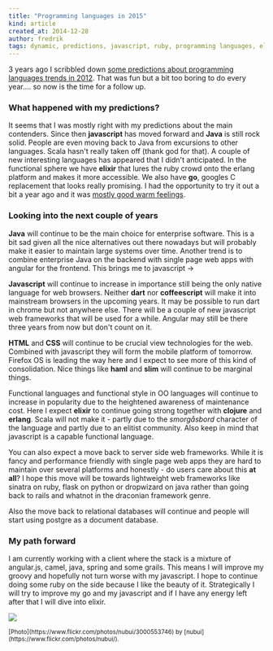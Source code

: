 ```yaml
---
title: "Programming languages in 2015"
kind: article
created_at: 2014-12-28
author: fredrik
tags: dynamic, predictions, javascript, ruby, programming languages, elixir, java
---
```


3 years ago I scribbled down [some predictions about programming languages trends in 2012](http://highlevelbits.com/2011/12/programming-languages-in-2012.html). That was fun but a bit too boring to do every year.... so now is the time for a follow up.

### What happened with my predictions?

It seems that I was mostly right with my predictions about the main contenders. Since then **javascript** has moved forward and **Java** is still rock solid. People are even moving back to Java from excursions to other languages. Scala hasn't really taken off (thank god for that). A couple of new interesting languages has appeared that I didn't anticipated. In the functional sphere we have **elixir** that lures the ruby crowd onto the erlang platform and makes it more accessible. We also have **go**, googles C replacement that looks really promising. I had the opportunity to try it out a bit a year ago and it was [mostly good warm feelings](http://highlevelbits.com/tags/golang.html).

### Looking into the next couple of years

**Java** will continue to be the main choice for enterprise software. This is a bit sad given all the nice alternatives out there nowadays but will probably make it easier to maintain large systems over time. Another trend is to combine enterprise Java on the backend with single page web apps with angular for the frontend. This brings me to javascript ->

**Javascript** will continue to increase in importance still being the only native language for web browsers. Neither **dart** nor **coffeescript** will make it into mainstream browsers in the upcoming years. It may be possible to run dart in chrome but not anywhere else. There will be a couple of new javascript web frameworks that will be used for a while. Angular may still be there three years from now but don't count on it.

**HTML** and **CSS** will continue to be crucial view technologies for the web. Combined with javascript they will form the mobile platform of tomorrow. Firefox OS is leading the way here and I expect to see more of this kind of consolidation. Nice things like **haml** and **slim** will continue to be marginal things.

Functional languages and functional style in OO languages will continue to increase in popularity due to the heightened awareness of maintenance cost. Here I expect **elixir** to continue going strong together with **clojure** and **erlang**. Scala will not make it - partly due to the *smorgåsbord* character of the language and partly due to an elitist community. Also keep in mind that javascript is a capable functional language.

You can also expect a move back to server side web frameworks. While it is fancy and performance friendly with single page web apps they are hard to maintain over several platforms and honestly - do users care about this **at all**? I hope this move will be towards lightweight web frameworks like sinatra on ruby, flask on python or dropwizard on java rather than going back to rails and whatnot in the draconian framework genre.

Also the move back to relational databases will continue and people will start using postgre as a document database.

### My path forward

I am currently working with a client where the stack is a mixture of angular.js, camel, java, spring and some grails. This means I will improve my groovy and hopefully not turn worse with my javascript. I hope to continue doing some ruby on the side because I like the beauty of it. Strategically I will try to improve my go and my javascript and if I have any energy left after that I will dive into elixir.

![](https://farm4.staticflickr.com/3270/3000553746_80acbb9c4e_o.jpg)

<small>
[Photo](https://www.flickr.com/photos/nubui/3000553746) by [nubui](https://www.flickr.com/photos/nubui/).
</small>
